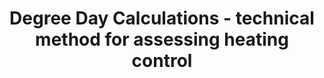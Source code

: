 ---
layout: link
link_url: https://www.degreedays.net/
title: Degree Day Calculations - technical method for assessing heating control
source: BizEE Software
card: Use smart meters
petal: 
task: 
---